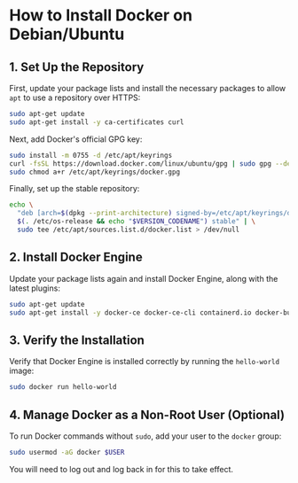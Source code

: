 # How to Install Docker on Debian/Ubuntu

## 1. Set Up the Repository

First, update your package lists and install the necessary packages to allow `apt` to use a repository over HTTPS:

```bash
sudo apt-get update
sudo apt-get install -y ca-certificates curl
```

Next, add Docker's official GPG key:

```bash
sudo install -m 0755 -d /etc/apt/keyrings
curl -fsSL https://download.docker.com/linux/ubuntu/gpg | sudo gpg --dearmor -o /etc/apt/keyrings/docker.gpg
sudo chmod a+r /etc/apt/keyrings/docker.gpg
```

Finally, set up the stable repository:

```bash
echo \
  "deb [arch=$(dpkg --print-architecture) signed-by=/etc/apt/keyrings/docker.gpg] https://download.docker.com/linux/ubuntu \
  $(. /etc/os-release && echo "$VERSION_CODENAME") stable" | \
  sudo tee /etc/apt/sources.list.d/docker.list > /dev/null
```

## 2. Install Docker Engine

Update your package lists again and install Docker Engine, along with the latest plugins:

```bash
sudo apt-get update
sudo apt-get install -y docker-ce docker-ce-cli containerd.io docker-buildx-plugin docker-compose-plugin
```

## 3. Verify the Installation

Verify that Docker Engine is installed correctly by running the `hello-world` image:

```bash
sudo docker run hello-world
```

## 4. Manage Docker as a Non-Root User (Optional)

To run Docker commands without `sudo`, add your user to the `docker` group:

```bash
sudo usermod -aG docker $USER
```

You will need to log out and log back in for this to take effect.

```
